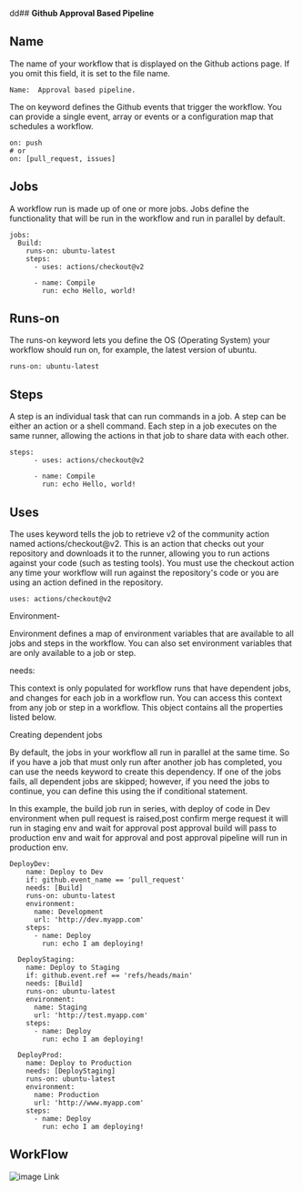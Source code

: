 dd## **Github Approval Based Pipeline**

## Name

The name of your workflow that is displayed on the Github actions page. If you omit this field, it is set to the file name.

`````````````````````````````````````````````````` 
Name:  Approval based pipeline.
``````````````````````````````````````````````````

The on keyword defines the Github events that trigger the workflow. You can provide a single event, array or events or a configuration map that schedules a workflow.

``````````````````````````````````````````````````
on: push
# or
on: [pull_request, issues]
``````````````````````````````````````````````````

## Jobs

A workflow run is made up of one or more jobs. Jobs define the functionality that will be run in the workflow and run in parallel by default.

``````````````````````````````````````````````````
jobs:
  Build:
    runs-on: ubuntu-latest
    steps:
      - uses: actions/checkout@v2

      - name: Compile
        run: echo Hello, world!
``````````````````````````````````````````````````
## Runs-on

The runs-on keyword lets you define the OS (Operating System) your workflow should run on, for example, the latest version of ubuntu.

`````````````````````````````````````````````````
runs-on: ubuntu-latest
``````````````````````````````````````````````````

## Steps

A step is an individual task that can run commands in a job. A step can be either an action or a shell command. Each step in a job executes on the same runner, allowing the actions in that job to share data with each other.

``````````````````````````````````````````````````
steps:
      - uses: actions/checkout@v2

      - name: Compile
        run: echo Hello, world!
``````````````````````````````````````````````````

## Uses

The uses keyword tells the job to retrieve v2 of the community action named actions/checkout@v2. This is an action that checks out your repository and downloads it to the runner, allowing you to run actions against your code (such as testing tools). You must use the checkout action any time your workflow will run against the repository's code or you are using an action defined in the repository.  


``````````````````````````````````````````````````
uses: actions/checkout@v2
``````````````````````````````````````````````````
Environment-

Environment defines a map of environment variables that are available to all jobs and steps in the workflow. You can also set environment variables that are only available to a job or step.

needs:

This context is only populated for workflow runs that have dependent jobs, and changes for each job in a workflow run. You can access this context from any job or step in a workflow. This object contains all the properties listed below.

Creating dependent jobs

By default, the jobs in your workflow all run in parallel at the same time. So if you have a job that must only run after another job has completed, you can use the needs keyword to create this dependency. If one of the jobs fails, all dependent jobs are skipped; however, if you need the jobs to continue, you can define this using the if conditional statement.

In this example, the build job run in series, with deploy of code in  Dev environment when pull request is raised,post confirm merge request it will run in staging env and wait for approval post approval build will pass to production env and wait for approval and post approval pipeline will run in production env.

``````````````````````````````````````````````````
DeployDev:
    name: Deploy to Dev 
    if: github.event_name == 'pull_request'
    needs: [Build]
    runs-on: ubuntu-latest
    environment: 
      name: Development
      url: 'http://dev.myapp.com'
    steps:
      - name: Deploy
        run: echo I am deploying! 
    
  DeployStaging:
    name: Deploy to Staging 
    if: github.event.ref == 'refs/heads/main'
    needs: [Build]
    runs-on: ubuntu-latest
    environment: 
      name: Staging
      url: 'http://test.myapp.com'
    steps:
      - name: Deploy
        run: echo I am deploying! 
            
  DeployProd:
    name: Deploy to Production 
    needs: [DeployStaging]
    runs-on: ubuntu-latest
    environment: 
      name: Production
      url: 'http://www.myapp.com'
    steps:
      - name: Deploy
        run: echo I am deploying! 
``````````````````````````````````````````````````
## WorkFlow

![image Link](https://github.com/suyeshk7/github_approval/blob/main/images/Capture.PNG)
